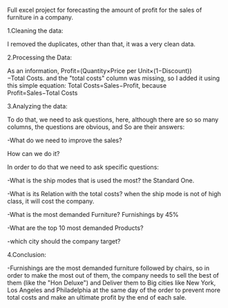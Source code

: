 Full excel project for forecasting the amount of profit for the sales of furniture in a company.

1.Cleaning the data:

I removed the duplicates, other than that, it was a very clean data.

2.Processing the Data:

As an information, Profit=(Quantity×Price per Unit×(1−Discount))−Total Costs. and the "total costs" column was missing, so I added it using this simple equation: Total Costs=Sales−Profit, because Profit=Sales−Total Costs

3.Analyzing the data:

To do that, we need to ask questions, here, although there are so so many columns, the questions are obvious, and So are their answers:

-What do we need to improve the sales?

How can we do it?

In order to do that we need to ask specific questions:

-What is the ship modes that is used the most? the Standard One.

-What is its Relation with the total costs? when the ship mode is not of high class, it will cost the company.

-What is the most demanded Furniture? Furnishings by 45%

-What are the top 10 most demanded Products?

-which city should the company target?


4.Conclusion:

-Furnishings are the most demanded furniture followed by chairs, so in order to make the most out of them, the company needs to sell the best of them (like the "Hon Deluxe") and Deliver them to Big cities like New York, Los Angeles and Philadelphia at the same day of the order to prevent more total costs and make an ultimate profit by the end of each sale.
